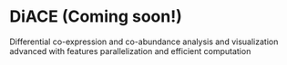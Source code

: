 # DiACE (Coming soon!)
Differential co-expression and co-abundance analysis and visualization advanced with features parallelization and efficient computation
